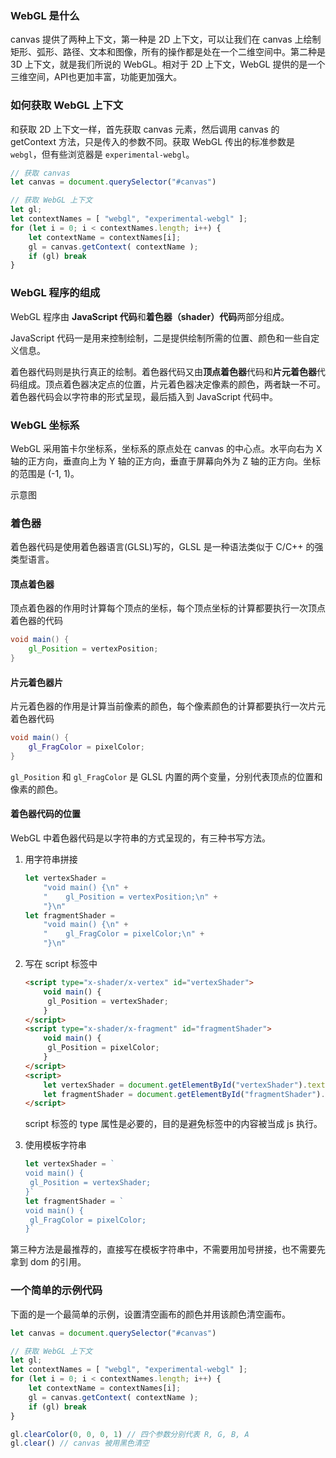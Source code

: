 ### WebGL 是什么

canvas 提供了两种上下文，第一种是 2D 上下文，可以让我们在 canvas 上绘制矩形、弧形、路径、文本和图像，所有的操作都是处在一个二维空间中。第二种是 3D 上下文，就是我们所说的 WebGL。相对于 2D 上下文，WebGL 提供的是一个三维空间，API也更加丰富，功能更加强大。



### 如何获取 WebGL 上下文

和获取 2D 上下文一样，首先获取 canvas 元素，然后调用 canvas 的 getContext 方法，只是传入的参数不同。获取 WebGL 传出的标准参数是 `webgl`，但有些浏览器是 `experimental-webgl`。

```javascript
// 获取 canvas
let canvas = document.querySelector("#canvas")

// 获取 WebGL 上下文
let gl;
let contextNames = [ "webgl", "experimental-webgl" ];
for (let i = 0; i < contextNames.length; i++) {
    let contextName = contextNames[i];
    gl = canvas.getContext( contextName );
    if (gl) break
}
```



### WebGL 程序的组成

WebGL 程序由 **JavaScript 代码**和**着色器（shader）代码**两部分组成。

JavaScript 代码一是用来控制绘制，二是提供绘制所需的位置、颜色和一些自定义信息。

着色器代码则是执行真正的绘制。着色器代码又由**顶点着色器**代码和**片元着色器**代码组成。顶点着色器决定点的位置，片元着色器决定像素的颜色，两者缺一不可。着色器代码会以字符串的形式呈现，最后插入到 JavaScript 代码中。



### WebGL 坐标系

WebGL 采用笛卡尔坐标系，坐标系的原点处在 canvas 的中心点。水平向右为 X 轴的正方向，垂直向上为 Y 轴的正方向，垂直于屏幕向外为 Z 轴的正方向。坐标的范围是 (-1, 1)。

示意图



### 着色器

着色器代码是使用着色器语言(GLSL)写的，GLSL 是一种语法类似于 C/C++ 的强类型语言。

#### 顶点着色器

顶点着色器的作用时计算每个顶点的坐标，每个顶点坐标的计算都要执行一次顶点着色器的代码

```glsl
void main() {
    gl_Position = vertexPosition;
}
```

#### 片元着色器片

片元着色器的作用是计算当前像素的颜色，每个像素颜色的计算都要执行一次片元着色器代码

```glsl
void main() {
    gl_FragColor = pixelColor;
}
```

`gl_Position` 和 `gl_FragColor` 是 GLSL 内置的两个变量，分别代表顶点的位置和像素的颜色。

#### 着色器代码的位置 

WebGL 中着色器代码是以字符串的方式呈现的，有三种书写方法。

1. 用字符串拼接

   ```javascript
   let vertexShader = 
       "void main() {\n" +
       "    gl_Position = vertexPosition;\n" +
       "}\n"
   let fragmentShader = 
       "void main() {\n" +
       "    gl_FragColor = pixelColor;\n" +
       "}\n"
   ```

2. 写在 script 标签中

   ```html
   <script type="x-shader/x-vertex" id="vertexShader">
       void main() {
       	gl_Position = vertexShader;
       }
   </script>
   <script type="x-shader/x-fragment" id="fragmentShader">
       void main() {
       	gl_Position = pixelColor;
       }
   </script>
   <script>
       let vertexShader = document.getElementById("vertexShader").textContent;
       let fragmentShader = document.getElementById("fragmentShader").textContent;
   </script>
   ```

   script 标签的 type 属性是必要的，目的是避免标签中的内容被当成 js 执行。

3. 使用模板字符串

   ```javascript
   let vertexShader = `
   void main() {
   	gl_Position = vertexShader;
   }`
   let fragmentShader = `
   void main() {
   	gl_FragColor = pixelColor;
   }`
   ```

第三种方法是最推荐的，直接写在模板字符串中，不需要用加号拼接，也不需要先拿到 dom 的引用。

### 一个简单的示例代码

下面的是一个最简单的示例，设置清空画布的颜色并用该颜色清空画布。

```javascript
let canvas = document.querySelector("#canvas")

// 获取 WebGL 上下文
let gl;
let contextNames = [ "webgl", "experimental-webgl" ];
for (let i = 0; i < contextNames.length; i++) {
    let contextName = contextNames[i];
    gl = canvas.getContext( contextName );
    if (gl) break
}

gl.clearColor(0, 0, 0, 1) // 四个参数分别代表 R, G, B, A
gl.clear() // canvas 被用黑色清空
```

